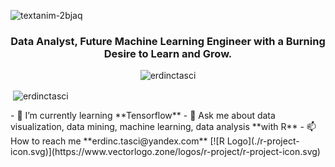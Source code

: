 ![textanim-2bjaq](https://github.com/erdinctasci/erdinctasci/assets/101355400/fabaf778-d5f8-4997-b586-60297df5403f)

<h3 align="center">Data Analyst, Future Machine Learning Engineer with a Burning Desire to Learn and Grow.</h3>
<p align="center"> <img src="https://komarev.com/ghpvc/?username=erdinctasci&label=Profile%20views&color=ffae00&style=plastic" alt="erdinctasci" /> </p>
<p>&nbsp;<img align="center" src="https://github-readme-stats.vercel.app/api?username=erdinctasci&show_icons=true&theme=dracula&locale=en" alt="erdinctasci" /></p>
- 🔭 I’m currently learning **Tensorflow**
- 💬 Ask me about data visualization, data mining, machine learning, data analysis **with R**
- 📫 How to reach me **erdinc.tasci@yandex.com**
[![R Logo](./r-project-icon.svg)](https://www.vectorlogo.zone/logos/r-project/r-project-icon.svg)
